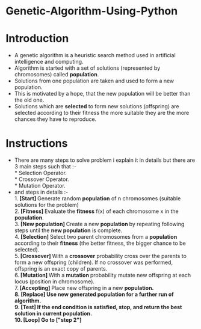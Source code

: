 # Genetic-Algorithm-Using-Python

# Introduction
  * A genetic algorithm is a heuristic search method used in artificial intelligence and computing. <br/>
  * Algorithm is started with a set of solutions (represented by chromosomes) called <b>population</b>. <br/>
  * Solutions from one population are taken and used to form a new population.<br/> 
  * This is motivated by a hope, that the new population will be better than the old one.<br/>
  * Solutions which are <b>selected</b> to form new solutions (offspring) are selected according to their fitness the more suitable they are the more chances they have to reproduce. 
  
  # Instructions
   * There are many steps to solve problem i explain it in details but there are 3 main steps such that :- <br/>
    * Selection Operator. <br/>
    * Crossover Operator. <br/>
    * Mutation Operator. <br/>
   * and steps in details :- <br/>
    1.<b> [Start] </b> Generate random <b>population</b> of n chromosomes (suitable solutions for the problem) <br/>
    2.<b> [Fitness] </b> Evaluate the <b>fitness</b> f(x) of each chromosome x in the <b>population</b>.<br/>
    3.<b> [New population] </b> Create a new <b>population </b>by repeating following steps until the <b>new population</b> is complete. <br>
    4.<b> [Selection] </b> Select two parent chromosomes from a <b>population </b> according to their <b>fitness</b> (the better fitness, the bigger chance to be selected).<br/>
    5.<b> [Crossover] </b> With a <b>crossover</b> probability cross over the parents to form a new offspring (children). If no crossover was performed, offspring is an exact copy of parents. </br>
    6.<b> [Mutation] </b> With a <b>mutation </b>probability mutate new offspring at each locus (position in chromosome).<br/>
    7.<b> [Accepting] </b> Place new offspring in a new <b>population.</br> 
    8.<b> [Replace] </b> Use new generated <b>population</b> for a further run of algorithm.<br/>
    9.<b> [Test] </b> If the end condition is satisfied, stop, and return the best solution in current <b>population.</b><br/>
    10.<b> [Loop] </b> Go to <b>["step 2"]</b><br/> 
  
  
